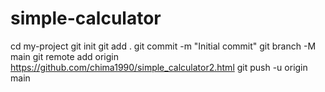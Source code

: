 # simple-calculator
cd my-project
git init
git add .
git commit -m "Initial commit"
git branch -M main
git remote add origin https://github.com/chima1990/simple_calculator2.html
git push -u origin main
